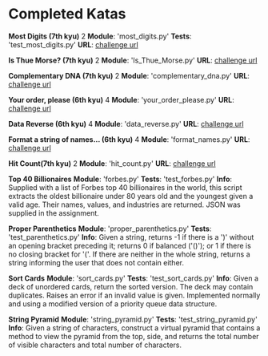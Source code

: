 # Completed Katas

**Most Digits (7th kyu)** 2
**Module**: 'most_digits.py'
**Tests**: 'test_most_digits.py'
**URL**: [challenge url](https://www.codewars.com/kata/most-digits)


**Is Thue Morse? (7th kyu)** 2
**Module**: 'Is_Thue_Morse.py'
**URL**: [challenge url](https://www.codewars.com/kata/simple-fun-number-106-is-thue-morse)


**Complementary DNA (7th kyu)** 2
**Module**: 'complementary_dna.py'
**URL**: [challenge url](https://www.codewars.com/kata/complementary-dna)


**Your order, please (6th kyu)** 4
**Module**: 'your_order_please.py'
**URL**: [challenge url](https://www.codewars.com/kata/your-order-please)


**Data Reverse (6th kyu)** 4
**Module**: 'data_reverse.py'
**URL**: [challenge url](https://www.codewars.com/kata/data-reverse)


**Format a string of names... (6th kyu)** 4
**Module**: 'format_names.py'
**URL**: [challenge url](https://www.codewars.com/kata/format-a-string-of-names-like-bart-lisa-and-maggie)


**Hit Count(7th kyu)** 2
**Module**: 'hit_count.py'
**URL**: [challenge url](https://www.codewars.com/kata/hit-count)

**Top 40 Billionaires**
**Module**: 'forbes.py'
**Tests**: 'test_forbes.py'
**Info**: Supplied with a list of Forbes top 40 billionaires in the world, this script extracts
the oldest billionaire under 80 years old and the youngest given a valid age. Their names, values,
and industries are returned. JSON was supplied in the assignment.

**Proper Parenthetics**
**Module**: 'proper_parenthetics.py'
**Tests**: 'test_parenthetics.py'
**Info**: Given a string, returns -1 if there is a ')'
without an opening bracket preceding it; returns 0 if balanced ('()');
or 1 if there is no closing bracket for '('. If there are neither in the whole string,
returns a string informing the user that does not contain either.

**Sort Cards**
**Module**: 'sort_cards.py'
**Tests**: 'test_sort_cards.py'
**Info**: Given a deck of unordered cards, return the sorted version. The deck may contain
duplicates. Raises an error if an invalid value is given. Implemented normally and using
a modified version of a priority queue data structure.

**String Pyramid**
**Module**: 'string_pyramid.py'
**Tests**: 'test_string_pyramid.py'
**Info**: Given a string of characters, construct a virtual pyramid that contains a method
to view the pyramid from the top, side, and returns the total number of visible characters
and total number of characters.